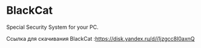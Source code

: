 # BlackCat
Special Security System for your PC.

Ссылка для скачивания BlackCat :https://disk.yandex.ru/d/i1jzgcc8I0axnQ
